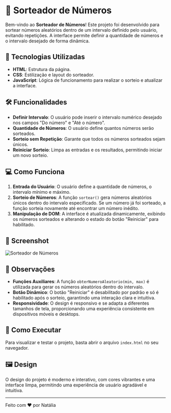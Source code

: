 # 🔢 Sorteador de Números

Bem-vindo ao **Sorteador de Números**! Este projeto foi desenvolvido para sortear números aleatórios dentro de um intervalo definido pelo usuário, evitando repetições. A interface permite definir a quantidade de números e o intervalo desejado de forma dinâmica.

## 🎨 Tecnologias Utilizadas

- **HTML**: Estrutura da página.
- **CSS**: Estilização e layout do sorteador.
- **JavaScript**: Lógica de funcionamento para realizar o sorteio e atualizar a interface.

## 🛠️ Funcionalidades

- **Definir Intervalo**: O usuário pode inserir o intervalo numérico desejado nos campos "Do número" e "Até o número".
- **Quantidade de Números**: O usuário define quantos números serão sorteados.
- **Sorteio sem Repetição**: Garante que todos os números sorteados sejam únicos.
- **Reiniciar Sorteio**: Limpa as entradas e os resultados, permitindo iniciar um novo sorteio.

## 💻 Como Funciona

1. **Entrada do Usuário**: O usuário define a quantidade de números, o intervalo mínimo e máximo.
2. **Sorteio de Números**: A função `sortear()` gera números aleatórios únicos dentro do intervalo especificado. Se um número já foi sorteado, a função sorteia novamente até encontrar um número inédito.
3. **Manipulação de DOM**: A interface é atualizada dinamicamente, exibindo os números sorteados e alterando o estado do botão "Reiniciar" para habilitado.

## 📸 Screenshot

![Sorteador de Números]()


## 📝 Observações

- **Funções Auxiliares**: A função `obterNumeroAleatorio(min, max)` é utilizada para gerar os números aleatórios dentro do intervalo.
- **Botão Dinâmico**: O botão "Reiniciar" é desabilitado por padrão e só é habilitado após o sorteio, garantindo uma interação clara e intuitiva.
- **Responsividade**: O design é responsivo e se adapta a diferentes tamanhos de tela, proporcionando uma experiência consistente em dispositivos móveis e desktops.

## 🚀 Como Executar

Para visualizar e testar o projeto, basta abrir o arquivo `index.html` no seu navegador.

## 🖼️ Design

O design do projeto é moderno e interativo, com cores vibrantes e uma interface limpa, permitindo uma experiência de usuário agradável e intuitiva.

---

Feito com ❤️ por Natália


